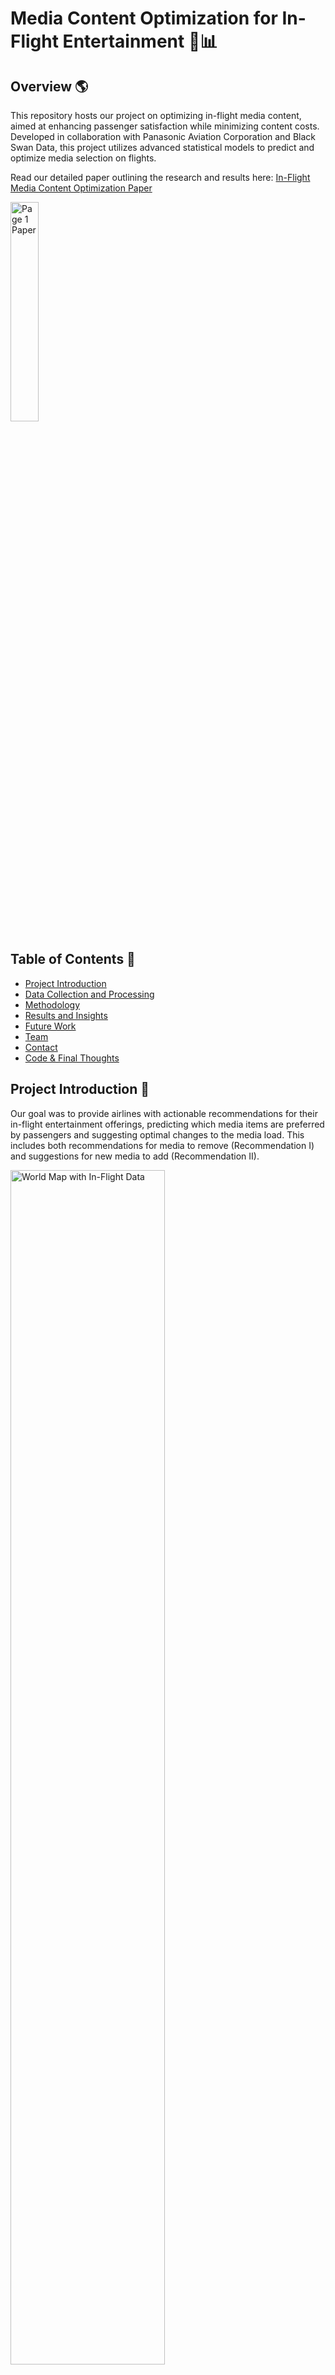 # Media Content Optimization for In-Flight Entertainment 🛫📊

## Overview 🌎 
This repository hosts our project on optimizing in-flight media content, aimed at enhancing passenger satisfaction while minimizing content costs. Developed in collaboration with Panasonic Aviation Corporation and Black Swan Data, this project utilizes advanced statistical models to predict and optimize media selection on flights.

Read our detailed paper outlining the research and results here: [In-Flight Media Content Optimization Paper](/Final_paper.pdf)

[<img src="/images/Page1_Paper.png" alt="Page 1 Paper" width="30%">](#)

## Table of Contents 📑
- [Project Introduction](#project-introduction-)
- [Data Collection and Processing](#data-collection-and-processing-)
- [Methodology](#methodology-)
- [Results and Insights](#results-and-insights-)
- [Future Work](#future-work-)
- [Team](#team)
- [Contact](#contact-)
- [Code & Final Thoughts](#code-final-thoughts-)

## Project Introduction 📖
Our goal was to provide airlines with actionable recommendations for their in-flight entertainment offerings, predicting which media items are preferred by passengers and suggesting optimal changes to the media load. This includes both recommendations for media to remove (Recommendation I) and suggestions for new media to add (Recommendation II).

[<img src="/images/World_Map.png" alt="World Map with In-Flight Data" width="70%">](#)

## Data Collection and Processing 📊
We analyzed five months of historical flight data from Singapore Airlines, focusing on various aspects such as media usage and flight details. The data was thoroughly cleansed and prepared for analysis, involving steps like dimension reduction, data manipulation, and missing data imputation.

- **Flight Data Example**: Includes flight number, departure airport, seat number, departure date, and media ID.
- **Media Data Example**: Details media titles, types, release years, genres, and viewer scores.

[<img src="/images/Data_Extract.png" alt="Data Snapshot" width="70%">](#)

[<img src="/images/Aggregation.png" alt="Data Aggregation" width="70%">](#)

### Feature Engineering 
We enhanced our dataset by introducing features such as seat class, release year category, A-list actors, and price tags, significantly improving the predictive power of our models.

- **Key Features**:
    - A-List Actors: Number of top-grossing actors in a title.
    - Proportion Viewed and Used: Metrics calculated to gauge viewer engagement.

[<img src="/images/Feature_Engineering.png" alt="Feature Engineering" width="70%">](#)

## Methodology 🔍
Our approach combined **Generalized Linear Modeling (GLM)** with **k-fold Cross-Validation** to predict the proportion of views for each media item. We focused on:
- **Model Optimization**: Utilized GLM for prediction with a logit link function due to the binary nature of our response variable (proportion views).

[<img src="/images/glm.png" alt="Methodology" width="70%">](#)

[<img src="/images/Cross_Validation.png" alt="Cross Validation" width="70%">](#)

### Advanced Techniques
- **Data Augmentation**: Enhanced media data using external datasets to fill missing values.
- **Predictive Modeling**: Employed GLM from the statemodel library in Python to forecast media performance on future flights.

## Results and Insights 📈

### Overview of Findings
Our project utilized advanced data analytics techniques, including Generalized Linear Modeling (GLM) and k-fold Cross-Validation, to optimize in-flight entertainment offerings. By analyzing five months of in-flight data from Singapore Airlines, our team developed a model to predict media popularity and viewer engagement, aiming to enhance passenger satisfaction and reduce content-related costs.

### Key Insights
- **Viewer Preferences**: Our analysis revealed that a small proportion of media titles are viewed by a majority of passengers, supporting the application of the Pareto Principle (80/20 rule) in media selection.
- **Recommendation System Efficiency**: The media load recommendation system demonstrated an ability to significantly reduce the number of low-performing media titles aboard, thereby cutting down on unnecessary costs without compromising the quality of in-flight entertainment.
- **Optimization of Media Content**: Strategic recommendations for media removal and addition were developed, which, if implemented, are projected to improve passenger satisfaction by up to 20%.

[<img src="/images/Results_Overview.png" alt="Results Overview" width="70%">](#

### Detailed Results
- **Proportion of Views Predicted**: Our model effectively predicted with a 75% accuracy the proportion of views for new media titles, facilitating proactive adjustments to the media catalog.
- **Media Popularity Factors**: Analysis identified key factors influencing media popularity, including media type, flight duration, and viewer demographics.
- **Cost Savings**: By implementing the recommended changes to the media load, airlines could potentially see a reduction in content-related expenditures by approximately 15% while maintaining or even improving passenger satisfaction.

[<img src="/images/Result1_Scenario1.png" alt="Prediction vs Baseline" width="70%">](#)

[<img src="/images/Result2-3_Scenario1.png" alt="In-Flight Media Selection" width="70%">](#)

### Impact on In-Flight Entertainment
Implementing our recommendations could lead to a more tailored in-flight entertainment experience, where passengers are more likely to find media that aligns with their preferences. Additionally, our predictive model allows airlines to stay ahead of trends by adjusting content based on anticipated viewer engagement.

## Future Work 🔮
- **Cost-Benefit Analysis**: Quantify the financial impact of each media view to refine investment strategies.
- **Dynamic Media Loading**: Suggest implementing software updates to allow for dynamic media loading based on specific flight routes or passenger demographics.
- **Seasonal and Day-of-Week Trends**: Explore how media preferences change over seasons and days of the week to further tailor content.

## Team 🤝
- Louis Bensard
- Roxxanne Hobart
- Kevin Mori
- Mydoris Soto
- WanYi Dai
- Ping Zhao
- Nuno Malta

## Code & Presentation 👨‍💻 

- Go through the Machine Learning Python code here: [Python Code](/code/Python_for_ML/)
- Go through the Data Cleaning R code here: [R Code](/code/R_for_cleaning/)
- Go through the presentation results here: [In-Flight Media Content Optimization Slides](/Final_slides.pptx)

## Contact 📬
For more information on this project, please reach out at [louisbenss@gmail.com](mailto:louisbenss@gmail.com).

Project Link: [https://github.com/LouisBensard/ML-Project01_In-Flight-Media-Optimization.git](https://github.com/LouisBensard/ML-Project01_In-Flight-Media-Optimization.git)

---
